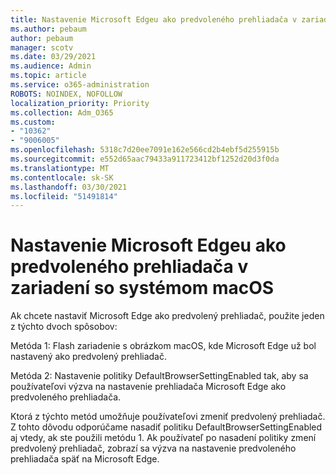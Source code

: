 ```yaml
---
title: Nastavenie Microsoft Edgeu ako predvoleného prehliadača v zariadení so systémom macOS
ms.author: pebaum
author: pebaum
manager: scotv
ms.date: 03/29/2021
ms.audience: Admin
ms.topic: article
ms.service: o365-administration
ROBOTS: NOINDEX, NOFOLLOW
localization_priority: Priority
ms.collection: Adm_O365
ms.custom:
- "10362"
- "9006005"
ms.openlocfilehash: 5318c7d20ee7091e162e566cd2b4ebf5d255915b
ms.sourcegitcommit: e552d65aac79433a911723412bf1252d20d3f0da
ms.translationtype: MT
ms.contentlocale: sk-SK
ms.lasthandoff: 03/30/2021
ms.locfileid: "51491814"
---
```

# <a name="set-microsoft-edge-as-the-default-browser-on-a-macos-device"></a>Nastavenie Microsoft Edgeu ako predvoleného prehliadača v zariadení so systémom macOS

Ak chcete nastaviť Microsoft Edge ako predvolený prehliadač, použite jeden z týchto dvoch spôsobov:

Metóda 1: Flash zariadenie s obrázkom macOS, kde Microsoft Edge už bol nastavený ako predvolený prehliadač.

Metóda 2: Nastavenie politiky DefaultBrowserSettingEnabled tak, aby sa používateľovi výzva na nastavenie prehliadača Microsoft Edge ako predvoleného prehliadača.

Ktorá z týchto metód umožňuje používateľovi zmeniť predvolený prehliadač. Z tohto dôvodu odporúčame nasadiť politiku DefaultBrowserSettingEnabled aj vtedy, ak ste použili metódu 1. Ak používateľ po nasadení politiky zmení predvolený prehliadač, zobrazí sa výzva na nastavenie predvoleného prehliadača späť na Microsoft Edge.

